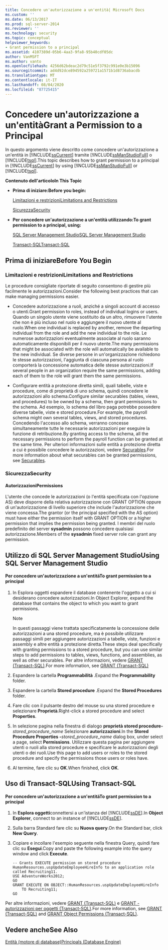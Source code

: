 ```yaml
---
title: Concedere un'autorizzazione a un'entità| Microsoft Docs
ms.custom: ''
ms.date: 06/13/2017
ms.prod: sql-server-2014
ms.reviewer: ''
ms.technology: security
ms.topic: conceptual
helpviewer_keywords:
- Grant permission to a principal
ms.assetid: 4107389d-05b6-4aa3-9fa8-95b40cdf05dc
author: VanMSFT
ms.author: vanto
ms.openlocfilehash: 4256d62bdeac2d79c51e5f3792c991e0e3b15096
ms.sourcegitcommit: ad4d92dce894592a259721a1571b1d8736abacdb
ms.translationtype: MT
ms.contentlocale: it-IT
ms.lasthandoff: 08/04/2020
ms.locfileid: "87725415"
---
```

# <a name="grant-a-permission-to-a-principal"></a><span data-ttu-id="f83c7-102">Concedere un'autorizzazione a un'entità</span><span class="sxs-lookup"><span data-stu-id="f83c7-102">Grant a Permission to a Principal</span></span>
  <span data-ttu-id="f83c7-103">In questo argomento viene descritto come concedere un'autorizzazione a un'entità in [!INCLUDE[ssCurrent](../../../includes/sscurrent-md.md)] tramite [!INCLUDE[ssManStudioFull](../../../includes/ssmanstudiofull-md.md)] o [!INCLUDE[tsql](../../../includes/tsql-md.md)].</span><span class="sxs-lookup"><span data-stu-id="f83c7-103">This topic describes how to grant permission to a principal in [!INCLUDE[ssCurrent](../../../includes/sscurrent-md.md)] by using [!INCLUDE[ssManStudioFull](../../../includes/ssmanstudiofull-md.md)] or [!INCLUDE[tsql](../../../includes/tsql-md.md)].</span></span>  
  
 <span data-ttu-id="f83c7-104">**Contenuto dell'articolo**</span><span class="sxs-lookup"><span data-stu-id="f83c7-104">**In This Topic**</span></span>  
  
-   <span data-ttu-id="f83c7-105">**Prima di iniziare:**</span><span class="sxs-lookup"><span data-stu-id="f83c7-105">**Before you begin:**</span></span>  
  
     [<span data-ttu-id="f83c7-106">Limitazioni e restrizioni</span><span class="sxs-lookup"><span data-stu-id="f83c7-106">Limitations and Restrictions</span></span>](#Restrictions)  
  
     [<span data-ttu-id="f83c7-107">Sicurezza</span><span class="sxs-lookup"><span data-stu-id="f83c7-107">Security</span></span>](#Security)  
  
-   <span data-ttu-id="f83c7-108">**Per concedere un'autorizzazione a un'entità utilizzando:**</span><span class="sxs-lookup"><span data-stu-id="f83c7-108">**To grant permission to a principal, using:**</span></span>  
  
     [<span data-ttu-id="f83c7-109">SQL Server Management Studio</span><span class="sxs-lookup"><span data-stu-id="f83c7-109">SQL Server Management Studio</span></span>](#SSMSProcedure)  
  
     [<span data-ttu-id="f83c7-110">Transact-SQL</span><span class="sxs-lookup"><span data-stu-id="f83c7-110">Transact-SQL</span></span>](#TsqlProcedure)  
  
##  <a name="before-you-begin"></a><a name="BeforeYouBegin"></a> <span data-ttu-id="f83c7-111">Prima di iniziare</span><span class="sxs-lookup"><span data-stu-id="f83c7-111">Before You Begin</span></span>  
  
###  <a name="limitations-and-restrictions"></a><a name="Restrictions"></a> <span data-ttu-id="f83c7-112">Limitazioni e restrizioni</span><span class="sxs-lookup"><span data-stu-id="f83c7-112">Limitations and Restrictions</span></span>  
 <span data-ttu-id="f83c7-113">Le procedure consigliate riportate di seguito consentono di gestire più facilmente le autorizzazioni.</span><span class="sxs-lookup"><span data-stu-id="f83c7-113">Consider the following best practices that can make managing permissions easier.</span></span>  
  
-   <span data-ttu-id="f83c7-114">Concedere autorizzazione a ruoli, anziché a singoli account di accesso o utenti.</span><span class="sxs-lookup"><span data-stu-id="f83c7-114">Grant permission to roles, instead of individual logins or users.</span></span> <span data-ttu-id="f83c7-115">Quando un singolo utente viene sostituito da un altro, rimuovere l'utente che non è più incluso nel ruolo e aggiungere il nuovo utente al ruolo.</span><span class="sxs-lookup"><span data-stu-id="f83c7-115">When one individual is replaced by another, remove the departing individual from the role and add the new individual to the role.</span></span> <span data-ttu-id="f83c7-116">Le numerose autorizzazioni eventualmente associate al ruolo saranno automaticamente disponibili per il nuovo utente.</span><span class="sxs-lookup"><span data-stu-id="f83c7-116">The many permissions that might be associated with the role will automatically be available to the new individual.</span></span> <span data-ttu-id="f83c7-117">Se diverse persone in un'organizzazione richiedono le stesse autorizzazioni, l'aggiunta di ciascuna persona al ruolo comporterà la concessione automatica delle stesse autorizzazioni.</span><span class="sxs-lookup"><span data-stu-id="f83c7-117">If several people in an organization require the same permissions, adding each of them to the role will grant them the same permissions.</span></span>  
  
-   <span data-ttu-id="f83c7-118">Configurare entità a protezione diretta simili, quali tabelle, viste e procedure, come di proprietà di uno schema, quindi concedere le autorizzazioni allo schema.</span><span class="sxs-lookup"><span data-stu-id="f83c7-118">Configure similar securables (tables, views, and procedures) to be owned by a schema, then grant permissions to the schema.</span></span> <span data-ttu-id="f83c7-119">Ad esempio, lo schema del libro paga potrebbe possedere diverse tabelle, viste e stored procedure.</span><span class="sxs-lookup"><span data-stu-id="f83c7-119">For example, the payroll schema might own several tables, views, and stored procedures.</span></span> <span data-ttu-id="f83c7-120">Concedendo l'accesso allo schema, verranno concesse simultaneamente tutte le necessarie autorizzazioni per eseguire la funzione di retribuzione.</span><span class="sxs-lookup"><span data-stu-id="f83c7-120">By granting access to the schema, all the necessary permissions to perform the payroll function can be granted at the same time.</span></span> <span data-ttu-id="f83c7-121">Per ulteriori informazioni sulle entità a protezione diretta a cui è possibile concedere le autorizzazioni, vedere [Securables](../securables.md).</span><span class="sxs-lookup"><span data-stu-id="f83c7-121">For more information about what securables can be granted permissions, see [Securables](../securables.md).</span></span>  
  
###  <a name="security"></a><a name="Security"></a> <span data-ttu-id="f83c7-122">Sicurezza</span><span class="sxs-lookup"><span data-stu-id="f83c7-122">Security</span></span>  
  
####  <a name="permissions"></a><a name="Permissions"></a> <span data-ttu-id="f83c7-123">Autorizzazioni</span><span class="sxs-lookup"><span data-stu-id="f83c7-123">Permissions</span></span>  
 <span data-ttu-id="f83c7-124">L'utente che concede le autorizzazioni (o l'entità specificata con l'opzione AS) deve disporre della relativa autorizzazione con GRANT OPTION oppure di un'autorizzazione di livello superiore che include l'autorizzazione che viene concessa.</span><span class="sxs-lookup"><span data-stu-id="f83c7-124">The grantor (or the principal specified with the AS option) must have either the permission itself with GRANT OPTION or a higher permission that implies the permission being granted.</span></span> <span data-ttu-id="f83c7-125">I membri del ruolo predefinito del server **sysadmin** possono concedere qualsiasi autorizzazione.</span><span class="sxs-lookup"><span data-stu-id="f83c7-125">Members of the **sysadmin** fixed server role can grant any permission.</span></span>  
  
##  <a name="using-sql-server-management-studio"></a><a name="SSMSProcedure"></a> <span data-ttu-id="f83c7-126">Utilizzo di SQL Server Management Studio</span><span class="sxs-lookup"><span data-stu-id="f83c7-126">Using SQL Server Management Studio</span></span>  
  
#### <a name="to-grant-permission-to-a-principal"></a><span data-ttu-id="f83c7-127">Per concedere un'autorizzazione a un'entità</span><span class="sxs-lookup"><span data-stu-id="f83c7-127">To grant permission to a principal</span></span>  
  
1.  <span data-ttu-id="f83c7-128">In Esplora oggetti espandere il database contenente l'oggetto a cui si desiderano concedere autorizzazioni.</span><span class="sxs-lookup"><span data-stu-id="f83c7-128">In Object Explorer, expand the database that contains the object to which you want to grant permissions.</span></span>  
  
    > [!NOTE]  
    >  <span data-ttu-id="f83c7-129">In questi passaggi viene trattata specificatamente la concessione delle autorizzazioni a una stored procedure, ma è possibile utilizzare passaggi simili per aggiungere autorizzazioni a tabelle, viste, funzioni e assembly e altre entità a protezione diretta.</span><span class="sxs-lookup"><span data-stu-id="f83c7-129">These steps deal specifically with granting permissions to a stored procedure, but you can use similar steps to add permissions to tables, views, functions, and assemblies, as well as other securables.</span></span> <span data-ttu-id="f83c7-130">Per altre informazioni, vedere [GRANT &#40;Transact-SQL&#41;](/sql/t-sql/statements/grant-transact-sql).</span><span class="sxs-lookup"><span data-stu-id="f83c7-130">For more information, see [GRANT &#40;Transact-SQL&#41;](/sql/t-sql/statements/grant-transact-sql)</span></span>  
  
2.  <span data-ttu-id="f83c7-131">Espandere la cartella **Programmabilità** .</span><span class="sxs-lookup"><span data-stu-id="f83c7-131">Expand the **Programmability** folder.</span></span>  
  
3.  <span data-ttu-id="f83c7-132">Espandere la cartella **Stored procedure** .</span><span class="sxs-lookup"><span data-stu-id="f83c7-132">Expand the **Stored Procedures** folder.</span></span>  
  
4.  <span data-ttu-id="f83c7-133">Fare clic con il pulsante destro del mouse su una stored procedure e selezionare **Proprietà**.</span><span class="sxs-lookup"><span data-stu-id="f83c7-133">Right-click a stored procedure and select **Properties**.</span></span>  
  
5.  <span data-ttu-id="f83c7-134">In selezione pagina nella finestra di dialogo **proprietà stored procedure-**_stored_procedure_name_ Selezionare **autorizzazioni**.</span><span class="sxs-lookup"><span data-stu-id="f83c7-134">In the **Stored Procedure Properties -**_stored_procedure_name_ dialog box, under select a page, select **Permissions**.</span></span> <span data-ttu-id="f83c7-135">Utilizzare questa pagina per aggiungere utenti o ruoli alla stored procedure e specificare le autorizzazioni degli utenti o dei ruoli.</span><span class="sxs-lookup"><span data-stu-id="f83c7-135">Use this page to add users or roles to the stored procedure and specify the permissions those users or roles have.</span></span>  
  
6.  <span data-ttu-id="f83c7-136">Al termine, fare clic su **OK**.</span><span class="sxs-lookup"><span data-stu-id="f83c7-136">When finished, click **OK**.</span></span>  
  
##  <a name="using-transact-sql"></a><a name="TsqlProcedure"></a> <span data-ttu-id="f83c7-137">Uso di Transact-SQL</span><span class="sxs-lookup"><span data-stu-id="f83c7-137">Using Transact-SQL</span></span>  
  
#### <a name="to-grant-permission-to-a-principal"></a><span data-ttu-id="f83c7-138">Per concedere un'autorizzazione a un'entità</span><span class="sxs-lookup"><span data-stu-id="f83c7-138">To grant permission to a principal</span></span>  
  
1.  <span data-ttu-id="f83c7-139">In **Esplora oggetti**connettersi a un'istanza del [!INCLUDE[ssDE](../../../includes/ssde-md.md)].</span><span class="sxs-lookup"><span data-stu-id="f83c7-139">In **Object Explorer**, connect to an instance of [!INCLUDE[ssDE](../../../includes/ssde-md.md)].</span></span>  
  
2.  <span data-ttu-id="f83c7-140">Sulla barra Standard fare clic su **Nuova query**.</span><span class="sxs-lookup"><span data-stu-id="f83c7-140">On the Standard bar, click **New Query**.</span></span>  
  
3.  <span data-ttu-id="f83c7-141">Copiare e incollare l'esempio seguente nella finestra Query, quindi fare clic su **Esegui**.</span><span class="sxs-lookup"><span data-stu-id="f83c7-141">Copy and paste the following example into the query window and click **Execute**.</span></span>  
  
    ```  
    -- Grants EXECUTE permission on stored procedure HumanResources.uspUpdateEmployeeHireInfo to an application role called Recruiting11.   
    USE AdventureWorks2012;  
    GO  
    GRANT EXECUTE ON OBJECT::HumanResources.uspUpdateEmployeeHireInfo  
        TO Recruiting11;  
    GO  
    ```  
  
 <span data-ttu-id="f83c7-142">Per altre informazioni, vedere [GRANT &#40;Transact-SQL&#41;](/sql/t-sql/statements/grant-transact-sql) e [GRANT - autorizzazioni per oggetti &#40;Transact-SQL&#41;](/sql/t-sql/statements/grant-object-permissions-transact-sql).</span><span class="sxs-lookup"><span data-stu-id="f83c7-142">For more information, see [GRANT &#40;Transact-SQL&#41;](/sql/t-sql/statements/grant-transact-sql) and [GRANT Object Permissions &#40;Transact-SQL&#41;](/sql/t-sql/statements/grant-object-permissions-transact-sql).</span></span>  
  
## <a name="see-also"></a><span data-ttu-id="f83c7-143">Vedere anche</span><span class="sxs-lookup"><span data-stu-id="f83c7-143">See Also</span></span>  
 [<span data-ttu-id="f83c7-144">Entità &#40;motore di database&#41;</span><span class="sxs-lookup"><span data-stu-id="f83c7-144">Principals &#40;Database Engine&#41;</span></span>](principals-database-engine.md)  
  
  
